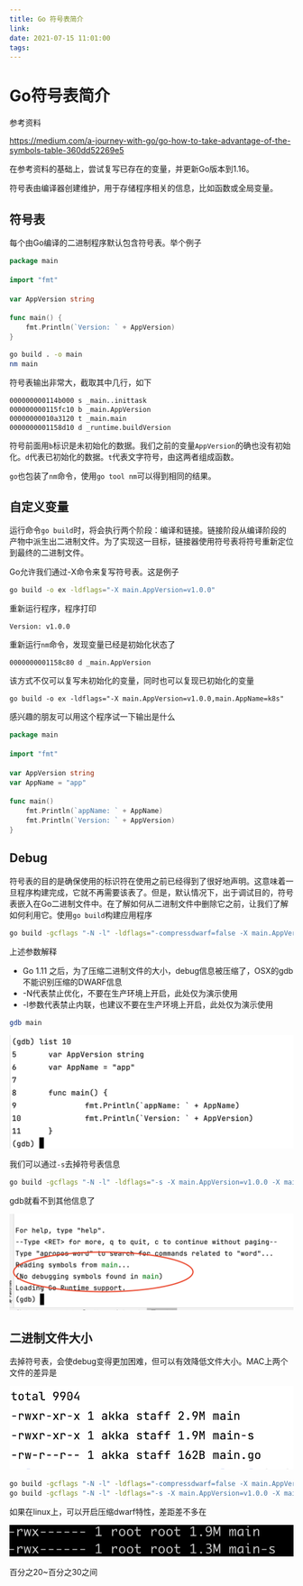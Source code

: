 ```yaml
---
title: Go 符号表简介
link:
date: 2021-07-15 11:01:00
tags:
---
```


# Go符号表简介

参考资料

https://medium.com/a-journey-with-go/go-how-to-take-advantage-of-the-symbols-table-360dd52269e5

在参考资料的基础上，尝试复写已存在的变量，并更新Go版本到1.16。

符号表由编译器创建维护，用于存储程序相关的信息，比如函数或全局变量。

## 符号表

每个由Go编译的二进制程序默认包含符号表。举个例子

```go
package main

import "fmt"

var AppVersion string

func main() {
	fmt.Println(`Version: ` + AppVersion)
}
```

```bash
go build . -o main
nm main
```

符号表输出非常大，截取其中几行，如下

```
000000000114b000 s _main..inittask
000000000115fc10 b _main.AppVersion
00000000010a3120 t _main.main
0000000001158d10 d _runtime.buildVersion
```

符号前面用`b`标识是未初始化的数据。我们之前的变量`AppVersion`的确也没有初始化。`d`代表已初始化的数据。`t`代表文字符号，由这两者组成函数。

`go`也包装了`nm`命令，使用`go tool nm`可以得到相同的结果。

## 自定义变量

运行命令`go build`时，将会执行两个阶段：编译和链接。链接阶段从编译阶段的产物中派生出二进制文件。为了实现这一目标，链接器使用符号表将符号重新定位到最终的二进制文件。

Go允许我们通过-X命令来复写符号表。这是例子

```bash
go build -o ex -ldflags="-X main.AppVersion=v1.0.0"
```

重新运行程序，程序打印

```
Version: v1.0.0
```

重新运行`nm`命令，发现变量已经是初始化状态了

```
0000000001158c80 d _main.AppVersion
```

该方式不仅可以复写未初始化的变量，同时也可以复现已初始化的变量

```
go build -o ex -ldflags="-X main.AppVersion=v1.0.0,main.AppName=k8s"
```

感兴趣的朋友可以用这个程序试一下输出是什么

```go
package main

import "fmt"

var AppVersion string
var AppName = "app"

func main()
	fmt.Println(`appName: ` + AppName)
	fmt.Println(`Version: ` + AppVersion)
}
```

## Debug

符号表的目的是确保使用的标识符在使用之前已经得到了很好地声明。这意味着一旦程序构建完成，它就不再需要该表了。但是，默认情况下，出于调试目的，符号表嵌入在Go二进制文件中。在了解如何从二进制文件中删除它之前，让我们了解如何利用它。使用`go build`构建应用程序

```bash
go build -gcflags "-N -l" -ldflags="-compressdwarf=false -X main.AppVersion=v1.0.0 -X main.AppName=k8s" main.go
```

上述参数解释

- Go 1.11 之后，为了压缩二进制文件的大小，debug信息被压缩了，OSX的gdb不能识别压缩的DWARF信息
- -N代表禁止优化，不要在生产环境上开启，此处仅为演示使用
- -l参数代表禁止内联，也建议不要在生产环境上开启，此处仅为演示使用

```bash
gdb main
```

![image-20210715104937454](Images/go-symbol-table1.png)

我们可以通过`-s`去掉符号表信息

```bash
go build -gcflags "-N -l" -ldflags="-s -X main.AppVersion=v1.0.0 -X main.AppName=k8s" main.go
```

gdb就看不到其他信息了

![image-20210715105230494](Images/go-symbol-table2.png)

## 二进制文件大小

去掉符号表，会使debug变得更加困难，但可以有效降低文件大小。MAC上两个文件的差异是

![image-20210715105637847](Images/go-symbol-table3.png)

```bash
go build -gcflags "-N -l" -ldflags="-compressdwarf=false -X main.AppVersion=v1.0.0 -X main.AppName=k8s" main.go
go build -gcflags "-N -l" -ldflags="-s -X main.AppVersion=v1.0.0 -X main.AppName=k8s" -o main-s main.go
```

如果在linux上，可以开启压缩dwarf特性，差距差不多在

![image-20210715110105760](Images/go-symbol-table4.png)

百分之20~百分之30之间
